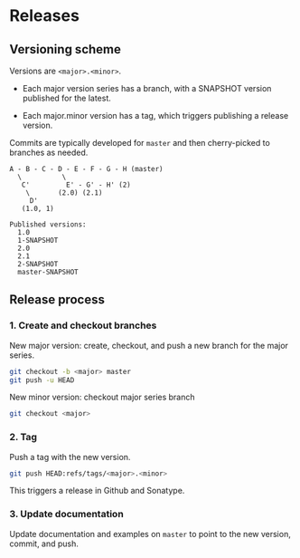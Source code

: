 # Releases

## Versioning scheme

Versions are `<major>.<minor>`.

* Each major version series has a branch, with a SNAPSHOT version published for the latest.

* Each major.minor version has a tag, which triggers publishing a release version.

Commits are typically developed for `master` and then cherry-picked to branches as needed.

```
A - B - C - D - E - F - G - H (master)
  \          \
   C'         E' - G' - H' (2)
    \       (2.0) (2.1)
     D'
   (1.0, 1)

Published versions:
  1.0
  1-SNAPSHOT
  2.0
  2.1
  2-SNAPSHOT
  master-SNAPSHOT
```

## Release process

### 1. Create and checkout branches

New major version: create, checkout, and push a new branch for the major series.

```sh
git checkout -b <major> master
git push -u HEAD
```

New minor version: checkout major series branch

```sh
git checkout <major>
```

### 2. Tag

Push a tag with the new version.

```sh
git push HEAD:refs/tags/<major>.<minor>
```

This triggers a release in Github and Sonatype.

### 3. Update documentation

Update documentation and examples on `master` to point to the new version, commit, and push.
